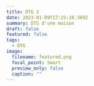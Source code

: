 ```yaml
---
title: DTG 3
date: 2023-01-09T17:25:18.369Z
summary: DTG d'une maison
draft: false
featured: false
tags:
  - DTG
image:
  filename: featured.png
  focal_point: Smart
  preview_only: false
  caption: ""
---
```

